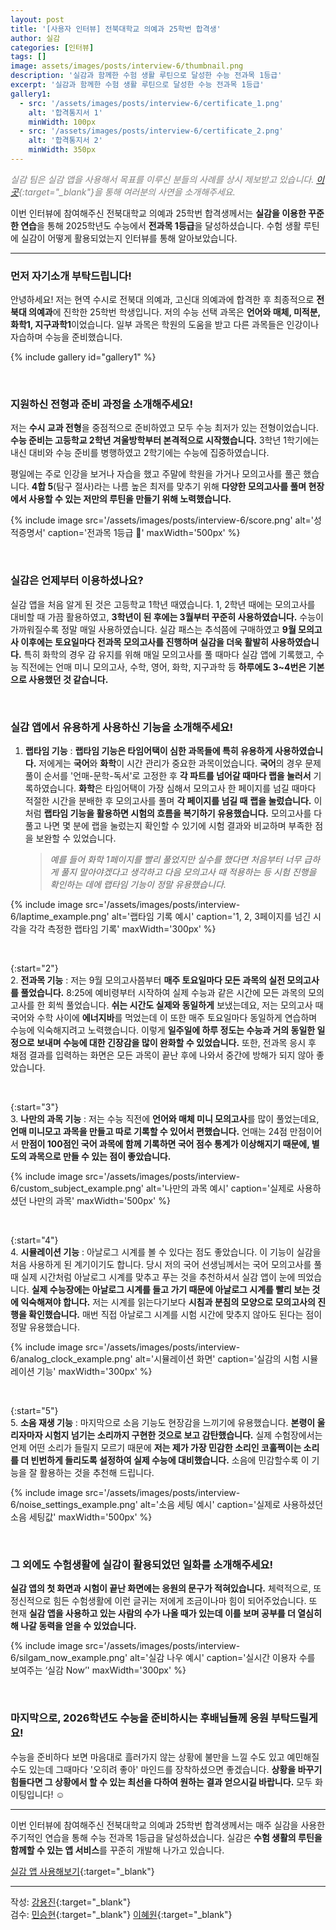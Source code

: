 ```yaml
---
layout: post
title: '[사용자 인터뷰] 전북대학교 의예과 25학번 합격생'
author: 실감
categories: [인터뷰]
tags: []
image: assets/images/posts/interview-6/thumbnail.png
description: '실감과 함께한 수험 생활 루틴으로 달성한 수능 전과목 1등급'
excerpt: '실감과 함께한 수험 생활 루틴으로 달성한 수능 전과목 1등급'
gallery1:
  - src: '/assets/images/posts/interview-6/certificate_1.png'
    alt: '합격통지서 1'
    minWidth: 100px
  - src: '/assets/images/posts/interview-6/certificate_2.png'
    alt: '합격통지서 2'
    minWidth: 350px
---
```


<span style="color:gray">_실감 팀은 실감 앱을 사용해서 목표를 이루신 분들의 사례를 상시 제보받고 있습니다. [이곳](https://forms.gle/foGQ2DYA8CPqvcMV6){:target="\_blank"}을 통해 여러분의 사연을 소개해주세요._</span>

이번 인터뷰에 참여해주신 전북대학교 의예과 25학번 합격생께서는 **실감을 이용한 꾸준한 연습**을 통해 2025학년도 수능에서 **전과목 1등급**을 달성하셨습니다. 수험 생활 루틴에 실감이 어떻게 활용되었는지 인터뷰를 통해 알아보았습니다.

---

### 먼저 자기소개 부탁드립니다!

안녕하세요! 저는 현역 수시로 전북대 의예과, 고신대 의예과에 합격한 후 최종적으로 **전북대 의예과**에 진학한 25학번 학생입니다. 저의 수능 선택 과목은 **언어와 매체, 미적분, 화학1, 지구과학1**이었습니다. 일부 과목은 학원의 도움을 받고 다른 과목들은 인강이나 자습하며 수능을 준비했습니다.

{% include gallery id="gallery1" %}

<br>

### 지원하신 전형과 준비 과정을 소개해주세요!

저는 **수시 교과 전형**을 중점적으로 준비하였고 모두 수능 최저가 있는 전형이었습니다. **수능 준비는 고등학교 2학년 겨울방학부터 본격적으로 시작했습니다.** 3학년 1학기에는 내신 대비와 수능 준비를 병행하였고 2학기에는 수능에 집중하였습니다.

평일에는 주로 인강을 보거나 자습을 했고 주말에 학원을 가거나 모의고사를 풀곤 했습니다. **4합 5**(탐구 절사)라는 나름 높은 최저를 맞추기 위해 **다양한 모의고사를 풀며 현장에서 사용할 수 있는 저만의 루틴을 만들기 위해 노력했습니다.**

{% include image src='/assets/images/posts/interview-6/score.png' alt='성적증명서' caption='전과목 1등급 🎉' maxWidth='500px' %}

<br>

### 실감은 언제부터 이용하셨나요?

실감 앱을 처음 알게 된 것은 고등학교 1학년 때였습니다. 1, 2학년 때에는 모의고사를 대비할 때 가끔 활용하였고, **3학년이 된 후에는 3월부터 꾸준히 사용하였습니다.** 수능이 가까워질수록 정말 매일 사용하였습니다. 실감 패스는 추석쯤에 구매하였고 **9월 모의고사 이후에는 토요일마다 전과목 모의고사를 진행하며 실감을 더욱 활발히 사용하였습니다.** 특히 화학의 경우 감 유지를 위해 매일 모의고사를 풀 때마다 실감 앱에 기록했고, 수능 직전에는 언매 미니 모의고사, 수학, 영어, 화학, 지구과학 등 **하루에도 3~4번은 기본으로 사용했던 것 같습니다.**

<br>

### 실감 앱에서 유용하게 사용하신 기능을 소개해주세요!

1. **랩타임 기능** : **랩타임 기능은 타임어택이 심한 과목들에 특히 유용하게 사용하였습니다.** 저에게는 **국어**와 **화학**이 시간 관리가 중요한 과목이었습니다. **국어**의 경우 문제 풀이 순서를 '언매-문학-독서'로 고정한 후 **각 파트를 넘어갈 때마다 랩을 눌러서** 기록하였습니다. **화학**은 타임어택이 가장 심해서 모의고사 한 페이지를 넘길 때마다 적절한 시간을 분배한 후 모의고사를 풀며 **각 페이지를 넘길 때** **랩을 눌렀습니다.**
   이처럼 **랩타임 기능을 활용하면 시험의 흐름을 복기하기 유용했습니다.** 모의고사를 다 풀고 나면 몇 분에 랩을 눌렀는지 확인할 수 있기에 시험 결과와 비교하며 부족한 점을 보완할 수 있었습니다.

   > _예를 들어 화학 1페이지를 빨리 풀었지만 실수를 했다면 처음부터 너무 급하게 풀지 말아야겠다고 생각하고 다음 모의고사 때 적용하는 등 시험 진행을 확인하는 데에 랩타임 기능이 정말 유용했습니다._

{% include image src='/assets/images/posts/interview-6/laptime_example.png' alt='랩타임 기록 예시' caption='1, 2, 3페이지를 넘긴 시각을 각각 측정한 랩타임 기록' maxWidth='300px' %}

<br>

{:start="2"}  
2. **전과목 기능** : 저는 9월 모의고사쯤부터 **매주 토요일마다 모든 과목의 실전 모의고사를 풀었습니다.** 8:25에 예비령부터 시작하여 실제 수능과 같은 시간에 모든 과목의 모의고사를 한 회씩 풀었습니다. **쉬는 시간도 실제와 동일하게** 보냈는데요, 저는 모의고사 때 국어와 수학 사이에 **에너지바**를 먹었는데 이 또한 매주 토요일마다 동일하게 연습하며 수능에 익숙해지려고 노력했습니다. 이렇게 **일주일에 하루 정도는 수능과 거의 동일한 일정으로 보내며 수능에 대한 긴장감을 많이 완화할 수 있었습니다.** 또한, 전과목 응시 후 채점 결과를 입력하는 화면은 모든 과목이 끝난 후에 나와서 중간에 방해가 되지 않아 좋았습니다.

<br>

{:start="3"}  
3. **나만의 과목 기능** : 저는 수능 직전에 **언어와 매체 미니 모의고사**를 많이 풀었는데요, **언매 미니모고 과목을 만들고 따로 기록할 수 있어서 편했습니다.** 언매는 24점 만점이어서 **만점이 100점인 국어 과목에 함께 기록하면 국어 점수 통계가 이상해지기 때문에, 별도의 과목으로 만들 수 있는 점이 좋았습니다.**

{% include image src='/assets/images/posts/interview-6/custom_subject_example.png' alt='나만의 과목 예시' caption='실제로 사용하셨던 나만의 과목' maxWidth='500px' %}

<br>

{:start="4"}  
4. **시뮬레이션 기능** : 아날로그 시계를 볼 수 있다는 점도 좋았습니다. 이 기능이 실감을 처음 사용하게 된 계기이기도 합니다. 당시 저의 국어 선생님께서는 국어 모의고사를 풀 때 실제 시간처럼 아날로그 시계를 맞추고 푸는 것을 추천하셔서 실감 앱이 눈에 띄었습니다. **실제 수능장에는 아날로그 시계를 들고 가기 때문에 아날로그 시계를 빨리 보는 것에 익숙해져야 합니다.** 저는 시계를 읽는다기보다 **시침과 분침의 모양으로 모의고사의 진행을 확인했습니다.** 매번 직접 아날로그 시계를 시험 시간에 맞추지 않아도 된다는 점이 정말 유용했습니다.

{% include image src='/assets/images/posts/interview-6/analog_clock_example.png' alt='시뮬레이션 화면' caption='실감의 시험 시뮬레이션 기능' maxWidth='300px' %}

<br>

{:start="5"}  
5. **소음 재생 기능** : 마지막으로 소음 기능도 현장감을 느끼기에 유용했습니다. **본령이 울리자마자 시험지 넘기는 소리까지 구현한 것으로 보고 감탄했습니다.** 실제 수험장에서는 언제 어떤 소리가 들릴지 모르기 때문에 **저는 제가 가장 민감한 소리인 코훌쩍이는 소리를 더 빈번하게 들리도록 설정하여 실제 수능에 대비했습니다.** 소음에 민감할수록 이 기능을 잘 활용하는 것을 추천해 드립니다.

{% include image src='/assets/images/posts/interview-6/noise_settings_example.png' alt='소음 세팅 예시' caption='실제로 사용하셨던 소음 세팅값' maxWidth='500px' %}

<br>

### 그 외에도 수험생활에 실감이 활용되었던 일화를 소개해주세요!

**실감 앱의 첫 화면과 시험이 끝난 화면에는 응원의 문구가 적혀있습니다.** 체력적으로, 또 정신적으로 힘든 수험생활에 이런 글귀는 저에게 조금이나마 힘이 되어주었습니다. 또 현재 **실감 앱을 사용하고 있는 사람의 수가 나올 때가 있는데 이를 보며 공부를 더 열심히 해 나갈 동력을 얻을 수 있었습니다.**

{% include image src='/assets/images/posts/interview-6/silgam_now_example.png' alt='실감 나우 예시' caption='실시간 이용자 수를 보여주는 ‘실감 Now’' maxWidth='300px' %}

<br>

### 마지막으로, 2026학년도 수능을 준비하시는 후배님들께 응원 부탁드릴게요!

수능을 준비하다 보면 마음대로 흘러가지 않는 상황에 불만을 느낄 수도 있고 예민해질 수도 있는데 그때마다 '오히려 좋아' 마인드를 장착하셨으면 좋겠습니다. **상황을 바꾸기 힘들다면 그 상황에서 할 수 있는 최선을 다하여 원하는 결과 얻으시길 바랍니다.** 모두 화이팅입니다! ☺️

---

이번 인터뷰에 참여해주신 전북대학교 의예과 25학번 합격생께서는 매주 실감을 사용한 주기적인 연습을 통해 수능 전과목 1등급을 달성하셨습니다. 실감은 **수험 생활의 루틴을 함께할 수 있는 앱 서비스**를 꾸준히 개발해 나가고 있습니다.

[실감 앱 사용해보기](http://silgam.app/download){:target="\_blank"}

---

작성: [강용진](https://www.instagram.com/self_educator){:target="\_blank"}  
검수: [민승현](https://www.linkedin.com/in/seunghyunmin/){:target="\_blank"} [이혜원](https://www.instagram.com/hyermione_hyeranger/){:target="\_blank"}
